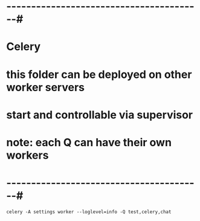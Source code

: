 # ----------------------------------------#
# Celery
# this folder can be deployed on other worker servers
# start and controllable via supervisor
# note: each Q can have their own workers
# ----------------------------------------#

```
celery -A settings worker --loglevel=info -Q test,celery,chat
```
